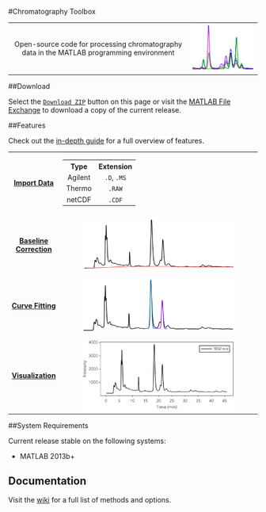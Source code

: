 #Chromatography Toolbox

<table style="width:100%">
<tr>

<td align="center">
	Open-source code for processing chromatography data in the MATLAB programming environment
</td>

<td>
	<img src="Examples/Images/main.png"/>
</td>

</tr>
</table>

##Download

Select the [`Download ZIP`](https://github.com/chemplexity/chromatography/archive/master.zip) button on this page or visit the [MATLAB File Exchange](http://www.mathworks.com/matlabcentral/fileexchange/47696-chromatography-toolbox) to download a copy of the current release.

##Features

Check out the [in-depth guide](https://github.com/chemplexity/chromatography/wiki/) for a full overview of features.

<table style="width:100%">
<tr>

<td align="center">
	<b><a href="https://github.com/chemplexity/chromatography/wiki/Import">Import Data</a></b>
</td>

<td align="center" style="width:100%">
	<table style="width:100%">
	<tr>
		<th>Type</th>
		<th>Extension</th>
	</tr><tr></tr><tr>
		<td align="center">Agilent </td>
		<td align="center"><code>.D</code>, <code>.MS</code></td>
	</tr><tr></tr><tr>
		<td align="center">Thermo</td>
		<td align="center"><code>.RAW</code></td>
	</tr><tr></tr><tr>
		<td align="center">netCDF</td>
		<td align="center"><code>.CDF</code></td>
	</tr>
	</table>
</td>

</tr><tr><td colspan="2"></td></tr><tr>

<td align="center">
	<b><a href="https://github.com/chemplexity/chromatography/wiki/Baseline">Baseline Correction</a></b>
</td>

<td align="center">
	<img src="Examples/Images/baseline.png" width="80%"/>
</td>		

</tr><tr><td colspan="2"></td></tr><tr>

<td align="center">
	<b><a href="https://github.com/chemplexity/chromatography/wiki/Integrate">Curve Fitting</a></b>
</td>

<td align="center">
	<img src="Examples/Images/integration.png" width="80%"/>
</td>	

</tr><tr><td colspan="2"></td></tr><tr>

<td align="center">
	<b><a href="https://github.com/chemplexity/chromatography/wiki/Visualization">Visualization</a></b>
</td>

<td align="center">
	<img src="Examples/Images/visualization.png" width="80%"/>
</td>	

</tr>
</table>

##System Requirements

Current release stable on the following systems:

* MATLAB 2013b+

## Documentation
Visit the [wiki](https://github.com/chemplexity/chromatography/wiki/) for a full list of methods and options.

